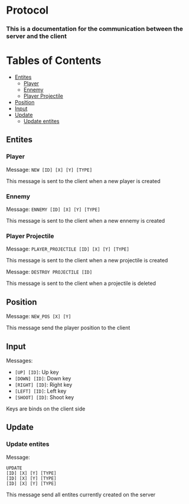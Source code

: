 # Protocol

### This is a documentation for the communication between the server and the client

# Tables of Contents

- [Entites](#entites)
    - [Player](#player)
    - [Ennemy](#ennemy)
    - [Player Projectile](#Player-Projectile)
- [Position](#position)
- [Input](#input)
- [Update](#update)
    - [Update entites](#update-entites)

## Entites

### Player

Message: `NEW [ID] [X] [Y] [TYPE]`

This message is sent to the client when a new player is created

### Ennemy

Message: `ENNEMY [ID] [X] [Y] [TYPE]`

This message is sent to the client when a new ennemy is created

### Player Projectile

Message: `PLAYER_PROJECTILE [ID] [X] [Y] [TYPE]`

This message is sent to the client when a new projectile is created

Message: `DESTROY PROJECTILE [ID]`

This message is sent to the client when a projectile is deleted

## Position

Message: `NEW_POS [X] [Y]`

This message send the player position to the client

## Input

Messages:

- `[UP] [ID]`: Up key
- `[DOWN] [ID]`: Down key
- `[RIGHT] [ID]`: Right key
- `[LEFT] [ID]`: Left key
- `[SHOOT] [ID]`: Shoot key

Keys are binds on the client side


## Update

### Update entites
Message:
```
UPDATE
[ID] [X] [Y] [TYPE]
[ID] [X] [Y] [TYPE]
[ID] [X] [Y] [TYPE]
```

This message send all entites currently created on the server
